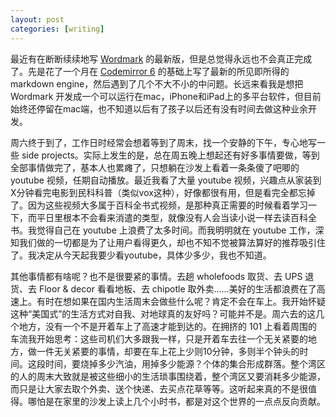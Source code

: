 ```yaml
---
layout: post
categories: [writing]
---
```


最近有在断断续续地写 [Wordmark](https://wordmarkapp.com/) 的最新版，但是总觉得永远也不会真正完成了。先是花了一个月在 [Codemirror 6](https://codemirror.net/6/) 的基础上写了最新的所见即所得的 markdown engine，然后遇到了几个不大不小的中问题。长远来看我是想把 Wordmark 开发成一个可以运行在mac，iPhone和iPad上的多平台软件，但目前始终还停留在mac端，也不知道以后有了孩子以后还有没有时间去做这种业余开发。

周六终于到了，工作日时经常会想着等到了周末，找一个安静的下午，专心地写一些 side projects。实际上发生的是，总在周五晚上想起还有好多事情要做，等到全部事情做完了，基本人也累瘫了，只想躺在沙发上看着一条条傻了吧唧的 youtube 视频，任期自动播放。最近我看了大量 youtube 视频，兴趣点从家装到X分钟看完电影到民科科普（类似vox这种），好像都很有用，但是看完全都忘掉了。因为这些视频大多属于百科全书式视频，是那种真正需要的时候看着学习一下，而平日里根本不会看来消遣的类型，就像没有人会当读小说一样去读百科全书。我觉得自己在 youtube 上浪费了太多时间。而我明明就在 youtube 工作，深知我们做的一切都是为了让用户看得更久，却也不知不觉被算法算好的推荐吸引住了。我决定从今天起我要少看youtube，具体少多少，我也不知道。

其他事情都有啥呢？也不是很要紧的事情。去趟 wholefoods 取货、去 UPS 退货、去 Floor & decor 看看地板、去 chipotle 取外卖……美好的生活都浪费在了高速上。有时在想如果在国内生活周末会做些什么呢？肯定不会在车上。我开始怀疑这种“美国式”的生活方式对自我、对地球真的友好吗？可能并不是。周六去的这几个地方，没有一个不是开着车上了高速才能到达的。在拥挤的 101 上看着周围的车流我开始思考：这些司机们大多跟我一样，只是开着车去往一个无关紧要的地方，做一件无关紧要的事情，却要在车上花上少则10分钟，多则半个钟头的时间。这段时间，要烧掉多少汽油，用掉多少能源？个体的集合形成群落。整个湾区的人的周末大致就是被这些细小的生活琐事围绕着，整个湾区又要消耗多少能源，而只是让大家去取个外卖、送个快递、去买点花草等等。这听起来真的不是很值得。哪怕是在家里的沙发上读上几个小时书，都是对这个世界的一点点反向贡献。